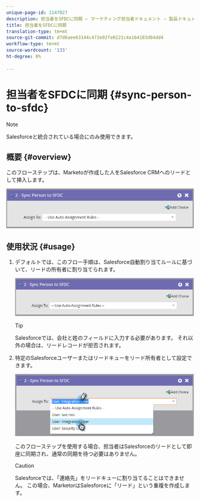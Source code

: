 ```yaml
---
unique-page-id: 1147027
description: 担当者をSFDCに同期 — マーケティング担当者ドキュメント — 製品ドキュメント
title: 担当者をSFDCに同期
translation-type: tm+mt
source-git-commit: d7d6aee63144c472e02fe0221c4a164183d04dd4
workflow-type: tm+mt
source-wordcount: '133'
ht-degree: 0%

---
```



# 担当者をSFDCに同期 {#sync-person-to-sfdc}

>[!NOTE]
>
>Salesforceと統合されている場合にのみ使用できます。

## 概要 {#overview}

このフローステップは、Marketoが作成した人をSalesforce CRMへのリードとして挿入します。

![](assets/sync-person-to-sfdc.png)

## 使用状況 {#usage}

1. デフォルトでは、このフロー手順は、Salesforce自動割り当てルールに基づいて、リードの所有者に割り当てられます。

   ![](assets/sync-person-to-sfdc.png)

   >[!TIP]
   >
   >Salesforceでは、会社と姓のフィールドに入力する必要があります。 それ以外の場合は、リードレコードが拒否されます。

1. 特定のSalesforceユーザーまたはリードキューをリード所有者として設定できます。

   ![](assets/sync-person-to-sfdc-2.png)

   このフローステップを使用する場合、担当者はSalesforceのリードとして即座に同期され、通常の同期を待つ必要はありません。

   >[!CAUTION]
   >
   >Salesforceでは、「連絡先」をリードキューに割り当てることはできません。 この場合、MarketorはSalesforceに「リード」という重複を作成します。

